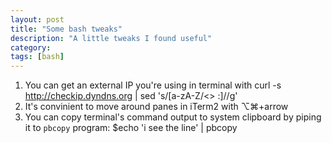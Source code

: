 ```yaml
---
layout: post
title: "Some bash tweaks"
description: "A little tweaks I found useful"
category: 
tags: [bash]
---
```


1.  You can get an external IP you're using in terminal with
        curl -s http://checkip.dyndns.org | sed 's/[a-zA-Z/<> :]//g'
2.  It's convinient to move around panes in iTerm2 with &#8997;&#8984;+arrow
3.  You can copy terminal's command output to system clipboard by piping it to `pbcopy` program:
        $echo 'i see the line' | pbcopy
